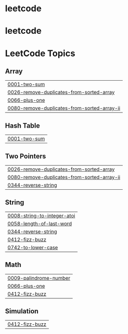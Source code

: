 # leetcode
# leetcode

<!---LeetCode Topics Start-->
# LeetCode Topics
## Array
|  |
| ------- |
| [0001-two-sum](https://github.com/mohmdsaalim/leetcode/tree/master/0001-two-sum) |
| [0026-remove-duplicates-from-sorted-array](https://github.com/mohmdsaalim/leetcode/tree/master/0026-remove-duplicates-from-sorted-array) |
| [0066-plus-one](https://github.com/mohmdsaalim/leetcode/tree/master/0066-plus-one) |
| [0080-remove-duplicates-from-sorted-array-ii](https://github.com/mohmdsaalim/leetcode/tree/master/0080-remove-duplicates-from-sorted-array-ii) |
## Hash Table
|  |
| ------- |
| [0001-two-sum](https://github.com/mohmdsaalim/leetcode/tree/master/0001-two-sum) |
## Two Pointers
|  |
| ------- |
| [0026-remove-duplicates-from-sorted-array](https://github.com/mohmdsaalim/leetcode/tree/master/0026-remove-duplicates-from-sorted-array) |
| [0080-remove-duplicates-from-sorted-array-ii](https://github.com/mohmdsaalim/leetcode/tree/master/0080-remove-duplicates-from-sorted-array-ii) |
| [0344-reverse-string](https://github.com/mohmdsaalim/leetcode/tree/master/0344-reverse-string) |
## String
|  |
| ------- |
| [0008-string-to-integer-atoi](https://github.com/mohmdsaalim/leetcode/tree/master/0008-string-to-integer-atoi) |
| [0058-length-of-last-word](https://github.com/mohmdsaalim/leetcode/tree/master/0058-length-of-last-word) |
| [0344-reverse-string](https://github.com/mohmdsaalim/leetcode/tree/master/0344-reverse-string) |
| [0412-fizz-buzz](https://github.com/mohmdsaalim/leetcode/tree/master/0412-fizz-buzz) |
| [0742-to-lower-case](https://github.com/mohmdsaalim/leetcode/tree/master/0742-to-lower-case) |
## Math
|  |
| ------- |
| [0009-palindrome-number](https://github.com/mohmdsaalim/leetcode/tree/master/0009-palindrome-number) |
| [0066-plus-one](https://github.com/mohmdsaalim/leetcode/tree/master/0066-plus-one) |
| [0412-fizz-buzz](https://github.com/mohmdsaalim/leetcode/tree/master/0412-fizz-buzz) |
## Simulation
|  |
| ------- |
| [0412-fizz-buzz](https://github.com/mohmdsaalim/leetcode/tree/master/0412-fizz-buzz) |
<!---LeetCode Topics End-->